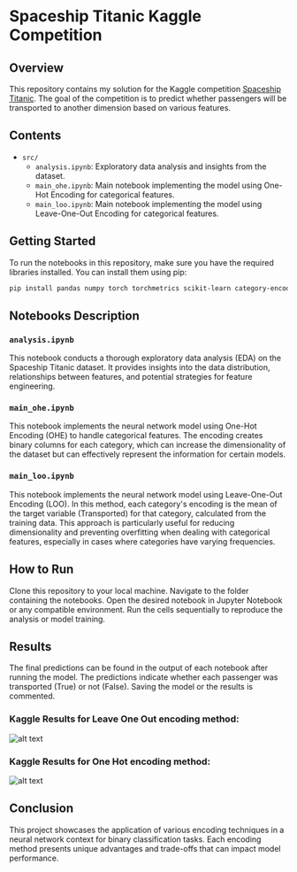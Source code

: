 # Spaceship Titanic Kaggle Competition

## Overview
This repository contains my solution for the Kaggle competition [Spaceship Titanic](https://www.kaggle.com/competitions/spaceship-titanic). The goal of the competition is to predict whether passengers will be transported to another dimension based on various features.

## Contents
- `src/`
  - `analysis.ipynb`: Exploratory data analysis and insights from the dataset.
  - `main_ohe.ipynb`: Main notebook implementing the model using One-Hot Encoding for categorical features.
  - `main_loo.ipynb`: Main notebook implementing the model using Leave-One-Out Encoding for categorical features.

## Getting Started
To run the notebooks in this repository, make sure you have the required libraries installed. You can install them using pip:

```bash
pip install pandas numpy torch torchmetrics scikit-learn category-encoders
```

## Notebooks Description
### `analysis.ipynb`
This notebook conducts a thorough exploratory data analysis (EDA) on the Spaceship Titanic dataset. It provides insights into the data distribution, relationships between features, and potential strategies for feature engineering.

### `main_ohe.ipynb`
This notebook implements the neural network model using One-Hot Encoding (OHE) to handle categorical features. The encoding creates binary columns for each category, which can increase the dimensionality of the dataset but can effectively represent the information for certain models.

### `main_loo.ipynb`
This notebook implements the neural network model using Leave-One-Out Encoding (LOO). In this method, each category's encoding is the mean of the target variable (Transported) for that category, calculated from the training data. This approach is particularly useful for reducing dimensionality and preventing overfitting when dealing with categorical features, especially in cases where categories have varying frequencies.

## How to Run
Clone this repository to your local machine.
Navigate to the folder containing the notebooks.
Open the desired notebook in Jupyter Notebook or any compatible environment.
Run the cells sequentially to reproduce the analysis or model training.

## Results
The final predictions can be found in the output of each notebook after running the model. The predictions indicate whether each passenger was transported (True) or not (False).
Saving the model or the results is commented.

### Kaggle Results for Leave One Out encoding method:
![alt text](src/image_loo.png)

### Kaggle Results for One Hot encoding method:
![alt text](src/image_ohe.png)

## Conclusion
This project showcases the application of various encoding techniques in a neural network context for binary classification tasks. Each encoding method presents unique advantages and trade-offs that can impact model performance.

